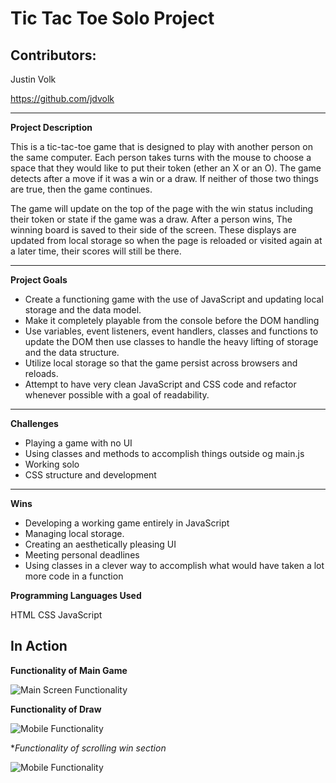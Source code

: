 # Tic Tac Toe  Solo Project

## Contributors:

Justin Volk

https://github.com/jdvolk

___
**Project Description**

  This is a tic-tac-toe game that is designed to play with another person on the same computer. Each person takes turns with the mouse to choose a space that they would like to put their token (ether an X or an O). The game detects after a move if it was a win or a draw. If neither of those two things are true, then the game continues.

  The game will update on the top of the page with the win status including their token or state if the game was a draw. After a person wins, The winning board is saved to their side of the screen. These displays are updated from local storage so when the page is reloaded or visited again at a later time, their scores will still be there.
___

**Project Goals**

* Create a functioning game with the use of JavaScript and updating local storage and the data model.
* Make it completely playable from the console before the DOM handling
* Use variables, event listeners, event handlers, classes and functions to update the DOM then use classes to handle the heavy lifting of storage and the data structure. 
* Utilize local storage so that the game persist across browsers and reloads.
* Attempt to have very clean JavaScript and CSS code and refactor whenever possible with a goal of readability.
___
**Challenges**
* Playing a game with no UI
* Using classes and methods to accomplish things outside og main.js
* Working solo
* CSS structure and development
___
**Wins**

* Developing a working game entirely in JavaScript 
* Managing local storage.
* Creating an aesthetically pleasing UI
* Meeting personal deadlines
* Using classes in a clever way to accomplish what would have taken a lot more code in a function

**Programming Languages Used**

HTML
CSS
JavaScript

## In Action

**Functionality of Main Game**

![Main Screen Functionality](https://media.giphy.com/media/KHKxQbMJit87aHGE5t/giphy.gif)

**Functionality of Draw**

![Mobile Functionality](https://media.giphy.com/media/S8rICpmLcTzhd9mHHe/giphy.gif)

**Functionality of scrolling win section*

![Mobile Functionality](https://media.giphy.com/media/TgrXkn8KQQm8jqvGxV/giphy.gif)

